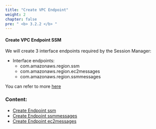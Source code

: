 ```yaml
---
title: "Create VPC Endpoint"
weight: 2
chapter: false
pre: " <b> 3.2.2 </b> "
---
```


#### Create VPC Endpoint SSM

We will create 3 interface endpoints required by the Session Manager:

- Interface endpoints:
  - com.amazonaws.region.ssm
  - com.amazonaws.region.ec2messages
  - com.amazonaws.region.ssmmessages

You can refer to more [here](https://docs.aws.amazon.com/systems-manager/latest/userguide/session-manager-prerequisites.html)

### Content:

- [Create Endpoint ssm](./3.2.2.1-endpointssm/)
- [Create Endpoint ssmmessages](./3.2.2.2-endpointssmmessages/)
- [Create Endpoint ec2messages](./3.2.2.3-endpointec2messages/)
